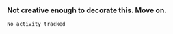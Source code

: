 ### Not creative enough to decorate this. Move on.

<!--[![Top Langs](https://github-readme-stats.vercel.app/api/top-langs/?username=aaryannagpal)](https://github.com/aaryannagpal/github-readme-stats)-->

<!--START_SECTION:waka-->

```text
No activity tracked
```

<!--END_SECTION:waka-->
<!--<img height="180em" src="https://github-readme-stats.vercel.app/api?username=aaryannagpal&show_icons=true&hide_border=true&&count_private=true&include_all_commits=true" />
<!--
**aaryannagpal/aaryannagpal** is a ✨ _special_ ✨ repository because its `README.md` (this file) appears on your GitHub profile.

Here are some ideas to get you started:

- 🔭 I’m currently working on ...
- 🌱 I’m currently learning ...
- 👯 I’m looking to collaborate on ...
- 🤔 I’m looking for help with ...
- 💬 Ask me about ...
- 📫 How to reach me: ...
- 😄 Pronouns: ...
- ⚡ Fun fact: ...
-->
